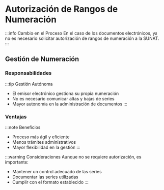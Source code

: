 # Autorización de Rangos de Numeración

:::info Cambio en el Proceso
En el caso de los documentos electrónicos, ya no es necesario solicitar autorización de rangos de numeración a la SUNAT.
:::

## Gestión de Numeración

### Responsabilidades
:::tip Gestión Autónoma
- El emisor electrónico gestiona su propia numeración
- No es necesario comunicar altas y bajas de series
- Mayor autonomía en la administración de documentos
:::

### Ventajas
:::note Beneficios
- Proceso más ágil y eficiente
- Menos trámites administrativos
- Mayor flexibilidad en la gestión
:::

:::warning Consideraciones
Aunque no se requiere autorización, es importante:
- Mantener un control adecuado de las series
- Documentar las series utilizadas
- Cumplir con el formato establecido
::: 